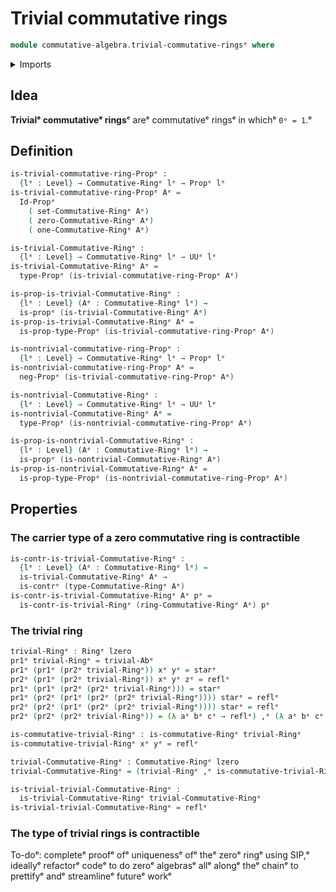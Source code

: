 # Trivial commutative rings

```agda
module commutative-algebra.trivial-commutative-ringsᵉ where
```

<details><summary>Imports</summary>

```agda
open import commutative-algebra.commutative-ringsᵉ
open import commutative-algebra.isomorphisms-commutative-ringsᵉ

open import foundation.contractible-typesᵉ
open import foundation.dependent-pair-typesᵉ
open import foundation.negationᵉ
open import foundation.propositionsᵉ
open import foundation.setsᵉ
open import foundation.structure-identity-principleᵉ
open import foundation.unit-typeᵉ
open import foundation.universe-levelsᵉ

open import foundation-core.identity-typesᵉ

open import group-theory.abelian-groupsᵉ
open import group-theory.trivial-groupsᵉ

open import ring-theory.ringsᵉ
open import ring-theory.trivial-ringsᵉ
```

</details>

## Idea

**Trivialᵉ commutativeᵉ rings**ᵉ areᵉ commutativeᵉ ringsᵉ in whichᵉ `0ᵉ = 1`.ᵉ

## Definition

```agda
is-trivial-commutative-ring-Propᵉ :
  {lᵉ : Level} → Commutative-Ringᵉ lᵉ → Propᵉ lᵉ
is-trivial-commutative-ring-Propᵉ Aᵉ =
  Id-Propᵉ
    ( set-Commutative-Ringᵉ Aᵉ)
    ( zero-Commutative-Ringᵉ Aᵉ)
    ( one-Commutative-Ringᵉ Aᵉ)

is-trivial-Commutative-Ringᵉ :
  {lᵉ : Level} → Commutative-Ringᵉ lᵉ → UUᵉ lᵉ
is-trivial-Commutative-Ringᵉ Aᵉ =
  type-Propᵉ (is-trivial-commutative-ring-Propᵉ Aᵉ)

is-prop-is-trivial-Commutative-Ringᵉ :
  {lᵉ : Level} (Aᵉ : Commutative-Ringᵉ lᵉ) →
  is-propᵉ (is-trivial-Commutative-Ringᵉ Aᵉ)
is-prop-is-trivial-Commutative-Ringᵉ Aᵉ =
  is-prop-type-Propᵉ (is-trivial-commutative-ring-Propᵉ Aᵉ)

is-nontrivial-commutative-ring-Propᵉ :
  {lᵉ : Level} → Commutative-Ringᵉ lᵉ → Propᵉ lᵉ
is-nontrivial-commutative-ring-Propᵉ Aᵉ =
  neg-Propᵉ (is-trivial-commutative-ring-Propᵉ Aᵉ)

is-nontrivial-Commutative-Ringᵉ :
  {lᵉ : Level} → Commutative-Ringᵉ lᵉ → UUᵉ lᵉ
is-nontrivial-Commutative-Ringᵉ Aᵉ =
  type-Propᵉ (is-nontrivial-commutative-ring-Propᵉ Aᵉ)

is-prop-is-nontrivial-Commutative-Ringᵉ :
  {lᵉ : Level} (Aᵉ : Commutative-Ringᵉ lᵉ) →
  is-propᵉ (is-nontrivial-Commutative-Ringᵉ Aᵉ)
is-prop-is-nontrivial-Commutative-Ringᵉ Aᵉ =
  is-prop-type-Propᵉ (is-nontrivial-commutative-ring-Propᵉ Aᵉ)
```

## Properties

### The carrier type of a zero commutative ring is contractible

```agda
is-contr-is-trivial-Commutative-Ringᵉ :
  {lᵉ : Level} (Aᵉ : Commutative-Ringᵉ lᵉ) →
  is-trivial-Commutative-Ringᵉ Aᵉ →
  is-contrᵉ (type-Commutative-Ringᵉ Aᵉ)
is-contr-is-trivial-Commutative-Ringᵉ Aᵉ pᵉ =
  is-contr-is-trivial-Ringᵉ (ring-Commutative-Ringᵉ Aᵉ) pᵉ
```

### The trivial ring

```agda
trivial-Ringᵉ : Ringᵉ lzero
pr1ᵉ trivial-Ringᵉ = trivial-Abᵉ
pr1ᵉ (pr1ᵉ (pr2ᵉ trivial-Ringᵉ)) xᵉ yᵉ = starᵉ
pr2ᵉ (pr1ᵉ (pr2ᵉ trivial-Ringᵉ)) xᵉ yᵉ zᵉ = reflᵉ
pr1ᵉ (pr1ᵉ (pr2ᵉ (pr2ᵉ trivial-Ringᵉ))) = starᵉ
pr1ᵉ (pr2ᵉ (pr1ᵉ (pr2ᵉ (pr2ᵉ trivial-Ringᵉ)))) starᵉ = reflᵉ
pr2ᵉ (pr2ᵉ (pr1ᵉ (pr2ᵉ (pr2ᵉ trivial-Ringᵉ)))) starᵉ = reflᵉ
pr2ᵉ (pr2ᵉ (pr2ᵉ trivial-Ringᵉ)) = (λ aᵉ bᵉ cᵉ → reflᵉ) ,ᵉ (λ aᵉ bᵉ cᵉ → reflᵉ)

is-commutative-trivial-Ringᵉ : is-commutative-Ringᵉ trivial-Ringᵉ
is-commutative-trivial-Ringᵉ xᵉ yᵉ = reflᵉ

trivial-Commutative-Ringᵉ : Commutative-Ringᵉ lzero
trivial-Commutative-Ringᵉ = (trivial-Ringᵉ ,ᵉ is-commutative-trivial-Ringᵉ)

is-trivial-trivial-Commutative-Ringᵉ :
  is-trivial-Commutative-Ringᵉ trivial-Commutative-Ringᵉ
is-trivial-trivial-Commutative-Ringᵉ = reflᵉ
```

### The type of trivial rings is contractible

To-doᵉ: completeᵉ proofᵉ ofᵉ uniquenessᵉ ofᵉ theᵉ zeroᵉ ringᵉ using SIP,ᵉ ideallyᵉ refactorᵉ
codeᵉ to do zeroᵉ algebrasᵉ allᵉ alongᵉ theᵉ chainᵉ to prettifyᵉ andᵉ streamlineᵉ futureᵉ
workᵉ